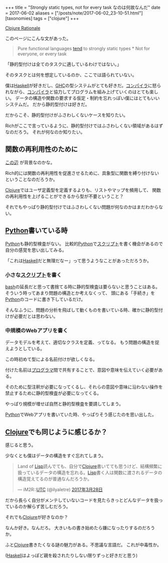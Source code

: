 +++
title = "Strongly static types, not for every task なのは何故なんだ"
date = 2017-06-02
aliases = ["/posts/note/2017-06-02_23-10-51.html"]
[taxonomies]
tags = ["clojure"]
+++

[Clojure Rationale](https://clojure.org/about/rationale)

このページにこんな文があった。

> Pure functional languages [tend](http://d.hatena.ne.jp/keyword/tend) to strongly static types \* Not for everyone, or every task

「静的型付けは全てのタスクに適しているわけではない。」

そのタスクとは何を想定しているのか、ここでは語られていない。

僕は[Haskell](http://d.hatena.ne.jp/keyword/Haskell)が好きだし、[GHC](http://d.hatena.ne.jp/keyword/GHC)の型システムがとても好きだ。[コンパイラ](http://d.hatena.ne.jp/keyword/%A5%B3%A5%F3%A5%D1%A5%A4%A5%E9)に怒られながら、[コンパイラ](http://d.hatena.ne.jp/keyword/%A5%B3%A5%F3%A5%D1%A5%A4%A5%E9)と協力してプログラムを組み上げていくのはとても楽しい。 データの構造や関数の要求する仮定・制約を忘れっぽい僕にはとてもいいシステムだ。 だから静的型付けは好きだ。

だからこそ、静的型付けがふさわしくないケースを知りたい。

Richがここで言っているように、静的型付けではふさわしくない領域があるはずなのだろう。 それが何なのか知りたい。

## 関数の再利用性のために

[この辺](https://softwareengineering.stackexchange.com/questions/199217/what-did-rich-hickey-mean-when-he-said-all-that-specificity-of-interfaces-cla) が背景なのかな。

Rich的には関数の再利用性を促進させるために、具象型に関数を縛り付けないということなのだろうか。

[Clojure](http://d.hatena.ne.jp/keyword/Clojure)ではユーザ定義型を定義するよりも、リストやマップを頻用して、 関数の再利用性を上げることができるから型が不要ということ？

それでもやっぱり静的型付けではふさわしくない問題が何なのかはまだわからない。

## [Python](http://d.hatena.ne.jp/keyword/Python)書いている時

[Python](http://d.hatena.ne.jp/keyword/Python)も静的型検査がない。 比較的[Python](http://d.hatena.ne.jp/keyword/Python)で[スクリプト](http://d.hatena.ne.jp/keyword/%A5%B9%A5%AF%A5%EA%A5%D7%A5%C8)を書く機会があるので自分の感覚を思い出してみる。

「これは[Haskell](http://d.hatena.ne.jp/keyword/Haskell)だと無理だなー」って思うようなことがあっただろうか。

### 小さな[スクリプト](http://d.hatena.ne.jp/keyword/%A5%B9%A5%AF%A5%EA%A5%D7%A5%C8)を書く

[bash](http://d.hatena.ne.jp/keyword/bash)の延長だと思って書捨てる時に静的型検査は要らないと思うことはある。 そういう時ってあまり問題の構造とか考えなくって、 頭にある「手続き」を[Python](http://d.hatena.ne.jp/keyword/Python)のコードに書き下しているだけ。

そんなふうに、問題の分析を飛ばして動くものを書いている時、確かに静的型付けが必要だとは思わない。

### 中規模のWebアプリを書く

データモデルを考えて、適切なクラスを定義、ってなる。 もう問題の構造を捉えようとしている。

この時初めて型による名前付けが欲しくなる。

付けた名前は[プログラマ](http://d.hatena.ne.jp/keyword/%A5%D7%A5%ED%A5%B0%A5%E9%A5%DE)間で共有することで、意図や意味を伝えていく必要がある。

そのために型注釈が必要になってくるし、それらの意図や意味に沿わない操作を禁止するために静的型検査が必要になってくる。

やっぱり規模が増せば自然と静的型検査を要請してしまう。

[Python](http://d.hatena.ne.jp/keyword/Python)でWebアプリを書いていた時、やっぱりそう感じたのを思い出した。

## [Clojure](http://d.hatena.ne.jp/keyword/Clojure)でも同じように感じるか？

感じると思う。

少なくとも僕はデータの構造をすぐ忘れてしまう。

> Land of [Lisp](http://d.hatena.ne.jp/keyword/Lisp)読んでても、自分で[Clojure](http://d.hatena.ne.jp/keyword/Clojure)書いてても思うけど、結構頻繁に扱っているデータの構造を忘れる。[Lisp](http://d.hatena.ne.jp/keyword/Lisp)書く人は関数に渡されるデータの構造覚えてるのが普通なんだろうか。
> 
> — iM2R::[UTC](http://d.hatena.ne.jp/keyword/UTC) (@ilyaletre) [2017年3月28日](https://twitter.com/ilyaletre/status/846712870310064129)

<script async src="//platform.twitter.com/widgets.js" charset="utf-8"></script>

だから長らく自分がメンテしていないコードを見たらきっとどんなデータを扱っているのか解らず苦しむだろう。

それでも[Clojure](http://d.hatena.ne.jp/keyword/Clojure)が好きなのか？

なんか好き。なんだろ。 大きいもの書き始めたら嫌になったりするのだろうか。

ふと[Clojure](http://d.hatena.ne.jp/keyword/Clojure)書きたくなる謎の魅力がある。不思議な言語だ。 これが中毒性か。

([Haskell](http://d.hatena.ne.jp/keyword/Haskell)はよっぽど親を殺されたりしない限りずっと好きだと思う)

